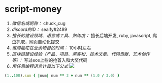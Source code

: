 # script-money

1. *微信名或昵称：* chuck_cug
2. *discord的ID：* seaify#2499
3. *擅长的建设领域、语言或工具、熟练度：* 擅长后端开发, ruby, javascript, 爬虫抓取，网页自动化提交
4. *每周能花在业余项目的时间：* 10小时左右
5. *区块链建设经验（产品、项目、黑客松、技术文章、代码贡献、艺术创作等）：* 写过eos上些的抢首入和大奖代码
6. *用任意编程语言计算以下公式*
![](https://latex.codecogs.com/svg.image?\sum_{n=1}^{100}\left&space;(n^{3}-\sqrt[3]{n}&space;\right&space;))

```ruby
(1..100).sum { |num| num ** 3 + num ** (1.0 / 3.0) }
```